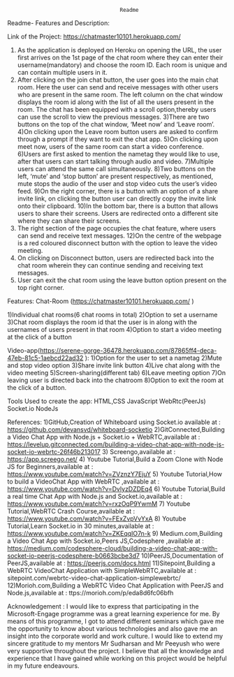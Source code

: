                                        Readme

Readme- Features and Description:

Link of the Project: https://chatmaster10101.herokuapp.com/

1) As the application is deployed on Heroku on opening the URL, the user first arrives on the 1st page of the chat room where they can enter their username(mandatory) and choose the room ID. Each room is unique and can contain multiple users in it. 
2) After clicking on the join chat button, the user goes into the main chat room. Here the user can send and receive messages with other users who are present in the same room. The left column on the chat window displays the room id along with the list of all the users present in the room. The chat has been equipped with a scroll option,thereby users can use the scroll to view the previous messages.
3)There are two buttons on the top of the chat window, ‘Meet now’ and ‘Leave room’.
4)On clicking upon the Leave room button users are asked to confirm through a prompt if they want to exit the chat app.
5)On clicking upon meet now, users of the same room can start a video conference.
6)Users are first asked to mention the nametag they would like to use, after that users can start talking through audio and video.
7)Multiple users can attend the same call simultaneously.
8)Two buttons on the left, ‘mute’ and ‘stop button’ are present respectively, as mentioned,
 mute stops the audio of the user and stop video cuts the user’s video feed.
9)On the right corner, there is a button with an option of a share invite link, on clicking the button user can directly copy the invite link onto their clipboard.
10)In the bottom bar, there is a button that allows users to share their screens. Users are redirected onto a different site where they can share their screens.
11) The right section of the page occupies the chat feature, where users can send and receive text messages.
12)On the centre of the webpage is a red coloured disconnect button with the option to leave the video meeting.
13) On clicking on Disconnect button, users are redirected back into the chat room wherein they can continue sending and receiving text messages.
14) User can exit the chat room using the leave button option present on the top right corner.

Features:
Chat-Room (https://chatmaster10101.herokuapp.com/ )

1)Individual chat rooms(6 chat rooms in total)
2)Option to set a username
3)Chat room displays the room id that the user is in along with the usernames of users present in that room
4)Option to start a video meeting at the click of a button

Video-app(https://serene-gorge-36478.herokuapp.com/87865ff4-deca-47eb-81c5-1aebcd22ad32 ):
1)Option for the user to set a nametag
2)Mute and stop video option
3)Share invite link button
4)Live chat along with the video meeting
5)Screen-sharing(different tab)
6)Leave meeting option
7)On leaving user is directed back into the chatroom
8)Option to exit the room at the click of a button.
              
Tools Used to create the app:
HTML,CSS
JavaScript
WebRtc(PeerJs)
Socket.io
NodeJs

References:
1)GitHub,Creation of Whiteboard using Socket.io available at : https://github.com/devansvd/whiteboard-socketio
2)GitConnected,Building a Video Chat App with Node.js + Socket.io + WebRTC,available at : https://levelup.gitconnected.com/building-a-video-chat-app-with-node-js-socket-io-webrtc-26f46b213017
3) Screengo,available at : https://app.screego.net/
4)  Youtube Tutorial,Build a Zoom Clone with Node JS for Beginners,available at :  
https://www.youtube.com/watch?v=ZVznzY7EjuY
5)  Youtube Tutorial,How to build a VideoChat App with WebRTC ,available at :  
https://www.youtube.com/watch?v=DvlyzDZDEq4 
6) Youtube Tutorial,Build a real time Chat App with Node.js and Socket.io,available at :  
https://www.youtube.com/watch?v=rxzOqP9YwmM
7) Youtube Tutorial,WebRTC Crash Course,available at :  
https://www.youtube.com/watch?v=FExZvpVvYxA
8) Youtube Tutorial,Learn Socket.io in 30 minutes,available at :  
https://www.youtube.com/watch?v=ZKEqqIO7n-k
9) Medium.com,Building a Video Chat App with Socket.io,Peers JS,Codesphere ,available at : https://medium.com/codesphere-cloud/building-a-video-chat-app-with-socket-io-peerjs-codesphere-b0663bcbe3d7
10)PeerJS,Documentation of PeerJS,available at : https://peerjs.com/docs.html
11)Sitepoint,Building a WebRTC VideoChat Application with SimpleWebRTC,available at :  sitepoint.com/webrtc-video-chat-application-simplewebrtc/
12)Morioh.com,Building a WebRTC Video Chat Application with PeerJS and Node.js,available at : ttps://morioh.com/p/eda8d6fc06bfh



Acknowledgement :
   I would like to express that participating in the Microsoft-Engage programme was a great learning experience for me. By means of this programme, I got to attend different seminars which gave me the opportunity to know about various technologies and also gave me an insight into the corporate world and work culture. I would like to extend my sincere gratitude to my mentors Mr Sudharsan and Mr Peeyush who were very supportive throughout the project. I believe that all the knowledge and experience that I have gained while working on this project would be helpful in my future endeavours.
   

